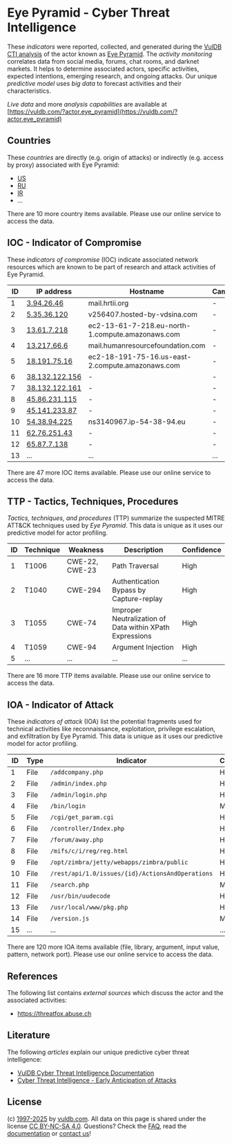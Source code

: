 # Eye Pyramid - Cyber Threat Intelligence

These _indicators_ were reported, collected, and generated during the [VulDB CTI analysis](https://vuldb.com/?kb.cti) of the actor known as [Eye Pyramid](https://vuldb.com/?actor.eye_pyramid). The _activity monitoring_ correlates data from social media, forums, chat rooms, and darknet markets. It helps to determine associated actors, specific activities, expected intentions, emerging research, and ongoing attacks. Our unique _predictive model_ uses _big data_ to forecast activities and their characteristics.

_Live data_ and more _analysis capabilities_ are available at [https://vuldb.com/?actor.eye_pyramid](https://vuldb.com/?actor.eye_pyramid)

## Countries

These _countries_ are directly (e.g. origin of attacks) or indirectly (e.g. access by proxy) associated with Eye Pyramid:

* [US](https://vuldb.com/?country.us)
* [RU](https://vuldb.com/?country.ru)
* [IR](https://vuldb.com/?country.ir)
* ...

There are 10 more country items available. Please use our online service to access the data.

## IOC - Indicator of Compromise

These _indicators of compromise_ (IOC) indicate associated network resources which are known to be part of research and attack activities of Eye Pyramid.

ID | IP address | Hostname | Campaign | Confidence
-- | ---------- | -------- | -------- | ----------
1 | [3.94.26.46](https://vuldb.com/?ip.3.94.26.46) | mail.hrtii.org | - | High
2 | [5.35.36.120](https://vuldb.com/?ip.5.35.36.120) | v256407.hosted-by-vdsina.com | - | High
3 | [13.61.7.218](https://vuldb.com/?ip.13.61.7.218) | ec2-13-61-7-218.eu-north-1.compute.amazonaws.com | - | Medium
4 | [13.217.66.6](https://vuldb.com/?ip.13.217.66.6) | mail.humanresourcefoundation.com | - | High
5 | [18.191.75.16](https://vuldb.com/?ip.18.191.75.16) | ec2-18-191-75-16.us-east-2.compute.amazonaws.com | - | Medium
6 | [38.132.122.156](https://vuldb.com/?ip.38.132.122.156) | - | - | High
7 | [38.132.122.161](https://vuldb.com/?ip.38.132.122.161) | - | - | High
8 | [45.86.231.115](https://vuldb.com/?ip.45.86.231.115) | - | - | High
9 | [45.141.233.87](https://vuldb.com/?ip.45.141.233.87) | - | - | High
10 | [54.38.94.225](https://vuldb.com/?ip.54.38.94.225) | ns3140967.ip-54-38-94.eu | - | High
11 | [62.76.251.43](https://vuldb.com/?ip.62.76.251.43) | - | - | High
12 | [65.87.7.138](https://vuldb.com/?ip.65.87.7.138) | - | - | High
13 | ... | ... | ... | ...

There are 47 more IOC items available. Please use our online service to access the data.

## TTP - Tactics, Techniques, Procedures

_Tactics, techniques, and procedures_ (TTP) summarize the suspected MITRE ATT&CK techniques used by _Eye Pyramid_. This data is unique as it uses our predictive model for actor profiling.

ID | Technique | Weakness | Description | Confidence
-- | --------- | -------- | ----------- | ----------
1 | T1006 | CWE-22, CWE-23 | Path Traversal | High
2 | T1040 | CWE-294 | Authentication Bypass by Capture-replay | High
3 | T1055 | CWE-74 | Improper Neutralization of Data within XPath Expressions | High
4 | T1059 | CWE-94 | Argument Injection | High
5 | ... | ... | ... | ...

There are 16 more TTP items available. Please use our online service to access the data.

## IOA - Indicator of Attack

These _indicators of attack_ (IOA) list the potential fragments used for technical activities like reconnaissance, exploitation, privilege escalation, and exfiltration by Eye Pyramid. This data is unique as it uses our predictive model for actor profiling.

ID | Type | Indicator | Confidence
-- | ---- | --------- | ----------
1 | File | `/addcompany.php` | High
2 | File | `/admin/index.php` | High
3 | File | `/admin/login.php` | High
4 | File | `/bin/login` | Medium
5 | File | `/cgi/get_param.cgi` | High
6 | File | `/controller/Index.php` | High
7 | File | `/forum/away.php` | High
8 | File | `/mifs/c/i/reg/reg.html` | High
9 | File | `/opt/zimbra/jetty/webapps/zimbra/public` | High
10 | File | `/rest/api/1.0/issues/{id}/ActionsAndOperations` | High
11 | File | `/search.php` | Medium
12 | File | `/usr/bin/uudecode` | High
13 | File | `/usr/local/www/pkg.php` | High
14 | File | `/version.js` | Medium
15 | ... | ... | ...

There are 120 more IOA items available (file, library, argument, input value, pattern, network port). Please use our online service to access the data.

## References

The following list contains _external sources_ which discuss the actor and the associated activities:

* https://threatfox.abuse.ch

## Literature

The following _articles_ explain our unique predictive cyber threat intelligence:

* [VulDB Cyber Threat Intelligence Documentation](https://vuldb.com/?kb.cti)
* [Cyber Threat Intelligence - Early Anticipation of Attacks](https://www.scip.ch/en/?labs.20201022)

## License

(c) [1997-2025](https://vuldb.com/?kb.changelog) by [vuldb.com](https://vuldb.com/?kb.about). All data on this page is shared under the license [CC BY-NC-SA 4.0](https://creativecommons.org/licenses/by-nc-sa/4.0/). Questions? Check the [FAQ](https://vuldb.com/?kb.faq), read the [documentation](https://vuldb.com/?kb) or [contact us](https://vuldb.com/?contact)!
